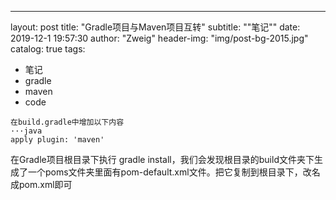 ---
layout:     post
title:      "Gradle项目与Maven项目互转"
subtitle:   "\"笔记\""
date:       2019-12-1 19:57:30
author:     "Zweig"
header-img: "img/post-bg-2015.jpg"
catalog: true
tags:
- 笔记
- gradle
- maven
- code
```
在build.gradle中增加以下内容
···java
apply plugin: 'maven'
```
在Gradle项目根目录下执行 gradle install，我们会发现根目录的build文件夹下生成了一个poms文件夹里面有pom-default.xml文件。把它复制到根目录下，改名成pom.xml即可